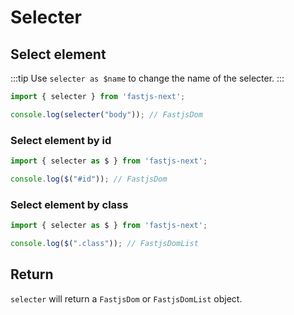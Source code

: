 # Selecter

## Select element

:::tip
Use `selecter as $name` to change the name of the selecter.
:::

```javascript
import { selecter } from 'fastjs-next';

console.log(selecter("body")); // FastjsDom
```

### Select element by id

```javascript
import { selecter as $ } from 'fastjs-next';

console.log($("#id")); // FastjsDom
```

### Select element by class

```javascript
import { selecter as $ } from 'fastjs-next';

console.log($(".class")); // FastjsDomList
```

## Return

`selecter` will return a `FastjsDom` or `FastjsDomList` object.